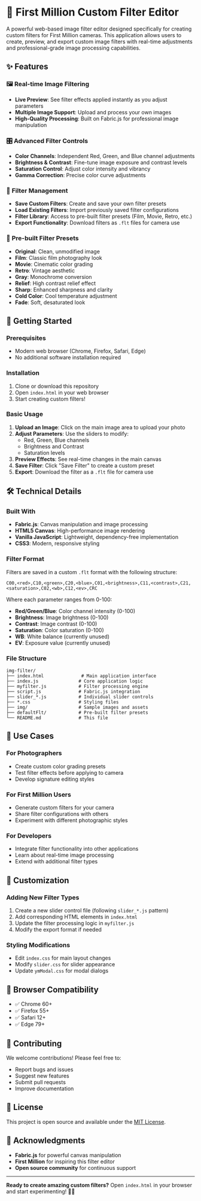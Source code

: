# 🎨 First Million Custom Filter Editor

A powerful web-based image filter editor designed specifically for creating custom filters for First Million cameras. This application allows users to create, preview, and export custom image filters with real-time adjustments and professional-grade image processing capabilities.

## ✨ Features

### 🖼️ **Real-time Image Filtering**
- **Live Preview**: See filter effects applied instantly as you adjust parameters
- **Multiple Image Support**: Upload and process your own images
- **High-Quality Processing**: Built on Fabric.js for professional image manipulation

### 🎛️ **Advanced Filter Controls**
- **Color Channels**: Independent Red, Green, and Blue channel adjustments
- **Brightness & Contrast**: Fine-tune image exposure and contrast levels
- **Saturation Control**: Adjust color intensity and vibrancy
- **Gamma Correction**: Precise color curve adjustments

### 💾 **Filter Management**
- **Save Custom Filters**: Create and save your own filter presets
- **Load Existing Filters**: Import previously saved filter configurations
- **Filter Library**: Access to pre-built filter presets (Film, Movie, Retro, etc.)
- **Export Functionality**: Download filters as `.flt` files for camera use

### 🎨 **Pre-built Filter Presets**
- **Original**: Clean, unmodified image
- **Film**: Classic film photography look
- **Movie**: Cinematic color grading
- **Retro**: Vintage aesthetic
- **Gray**: Monochrome conversion
- **Relief**: High contrast relief effect
- **Sharp**: Enhanced sharpness and clarity
- **Cold Color**: Cool temperature adjustment
- **Fade**: Soft, desaturated look

## 🚀 Getting Started

### Prerequisites
- Modern web browser (Chrome, Firefox, Safari, Edge)
- No additional software installation required

### Installation
1. Clone or download this repository
2. Open `index.html` in your web browser
3. Start creating custom filters!

### Basic Usage
1. **Upload an Image**: Click on the main image area to upload your photo
2. **Adjust Parameters**: Use the sliders to modify:
   - Red, Green, Blue channels
   - Brightness and Contrast
   - Saturation levels
3. **Preview Effects**: See real-time changes in the main canvas
4. **Save Filter**: Click "Save Filter" to create a custom preset
5. **Export**: Download the filter as a `.flt` file for camera use

## 🛠️ Technical Details

### Built With
- **Fabric.js**: Canvas manipulation and image processing
- **HTML5 Canvas**: High-performance image rendering
- **Vanilla JavaScript**: Lightweight, dependency-free implementation
- **CSS3**: Modern, responsive styling

### Filter Format
Filters are saved in a custom `.flt` format with the following structure:
```
C00,<red>,C10,<green>,C20,<blue>,C01,<brightness>,C11,<contrast>,C21,<saturation>,C02,<wb>,C12,<ev>,CRC
```

Where each parameter ranges from 0-100:
- **Red/Green/Blue**: Color channel intensity (0-100)
- **Brightness**: Image brightness (0-100)
- **Contrast**: Image contrast (0-100)
- **Saturation**: Color saturation (0-100)
- **WB**: White balance (currently unused)
- **EV**: Exposure value (currently unused)

### File Structure
```
img-filter/
├── index.html              # Main application interface
├── index.js               # Core application logic
├── myfilter.js            # Filter processing engine
├── script.js              # Fabric.js integration
├── slider_*.js            # Individual slider controls
├── *.css                  # Styling files
├── img/                   # Sample images and assets
├── defaultFlt/            # Pre-built filter presets
└── README.md              # This file
```

## 🎯 Use Cases

### For Photographers
- Create custom color grading presets
- Test filter effects before applying to camera
- Develop signature editing styles

### For First Million Users
- Generate custom filters for your camera
- Share filter configurations with others
- Experiment with different photographic styles

### For Developers
- Integrate filter functionality into other applications
- Learn about real-time image processing
- Extend with additional filter types

## 🔧 Customization

### Adding New Filter Types
1. Create a new slider control file (following `slider_*.js` pattern)
2. Add corresponding HTML elements in `index.html`
3. Update the filter processing logic in `myfilter.js`
4. Modify the export format if needed

### Styling Modifications
- Edit `index.css` for main layout changes
- Modify `slider.css` for slider appearance
- Update `ymModal.css` for modal dialogs

## 📱 Browser Compatibility

- ✅ Chrome 60+
- ✅ Firefox 55+
- ✅ Safari 12+
- ✅ Edge 79+

## 🤝 Contributing

We welcome contributions! Please feel free to:
- Report bugs and issues
- Suggest new features
- Submit pull requests
- Improve documentation

## 📄 License

This project is open source and available under the [MIT License](LICENSE).

## 🙏 Acknowledgments

- **Fabric.js** for powerful canvas manipulation
- **First Million** for inspiring this filter editor
- **Open source community** for continuous support

---

**Ready to create amazing custom filters?** Open `index.html` in your browser and start experimenting! 🎨✨
